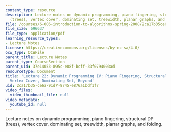 ```yaml
---
content_type: resource
description: Lecture notes on dynamic programming, piano fingering, structural DP
  (trees), vertex cover, dominating set, treewidth, planar graphs, and folding.
file: /courses/6-006-introduction-to-algorithms-spring-2008/2ca17b35ce6a91d78745e876a1bdf1f7_lec22.pdf
file_size: 696637
file_type: application/pdf
learning_resource_types:
- Lecture Notes
license: https://creativecommons.org/licenses/by-nc-sa/4.0/
ocw_type: OCWFile
parent_title: Lecture Notes
parent_type: CourseSection
parent_uid: 37e14053-895c-e08f-bcff-33f0794003ad
resourcetype: Document
title: 'Lecture 22: Dynamic Programming IV: Piano Fingering, Structural DP (Trees),
  Vertex Cover, Dominating Set, Beyond'
uid: 2ca17b35-ce6a-91d7-8745-e876a1bdf1f7
video_files:
  video_thumbnail_file: null
video_metadata:
  youtube_id: null
---
```

Lecture notes on dynamic programming, piano fingering, structural DP (trees), vertex cover, dominating set, treewidth, planar graphs, and folding.